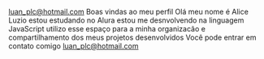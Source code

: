 luan_plc@hotmail.com
Boas vindas ao meu perfil 
Olá meu nome é Alice Luzio
estou estudando no Alura 
estou me desnvolvendo na linguagem JavaScript
utilizo esse espaço para a minha organizacão e compartilhamento dos meus projetos desenvolvidos
Você pode entrar em contato comigo 
luan_plc@hotmail.com
